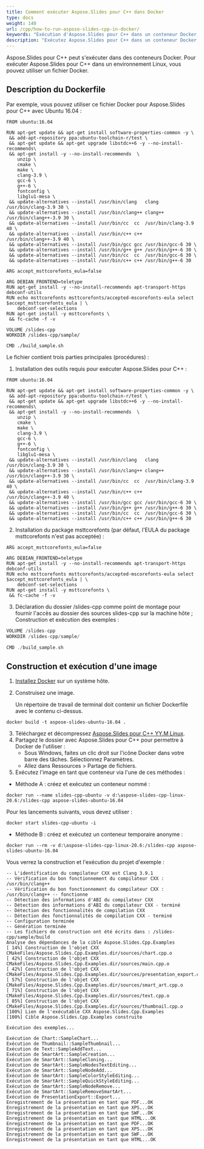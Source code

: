 ```yaml
---
title: Comment exécuter Aspose.Slides pour C++ dans Docker
type: docs
weight: 140
url: /cpp/how-to-run-aspose-slides-cpp-in-docker/
keywords: "Exécution d'Aspose.Slides pour C++ dans un conteneur Docker, Aspose Docker, Aspose.Slides pour C++ dans un Docker"
description: "Exécutez Aspose.Slides pour C++ dans un conteneur Docker pour Linux."
---
```


Aspose.Slides pour C++ peut s'exécuter dans des conteneurs Docker. Pour exécuter Aspose.Slides pour C++ dans un environnement Linux, vous pouvez utiliser un fichier Docker.

## Description du Dockerfile

Par exemple, vous pouvez utiliser ce fichier Docker pour Aspose.Slides pour C++ avec Ubuntu 16.04 :

```
FROM ubuntu:16.04

RUN apt-get update && apt-get install software-properties-common -y \
 && add-apt-repository ppa:ubuntu-toolchain-r/test \
 && apt-get update && apt-get upgrade libstdc++6 -y --no-install-recommends\
 && apt-get install -y --no-install-recommends  \
    unzip \
    cmake \
    make \
    clang-3.9 \
    gcc-6 \
    g++-6 \
    fontconfig \
    libglu1-mesa \ 
 && update-alternatives --install /usr/bin/clang   clang   /usr/bin/clang-3.9 30 \
 && update-alternatives --install /usr/bin/clang++ clang++ /usr/bin/clang++-3.9 30 \
 && update-alternatives --install /usr/bin/cc  cc  /usr/bin/clang-3.9 40 \
 && update-alternatives --install /usr/bin/c++ c++ /usr/bin/clang++-3.9 40 \
 && update-alternatives --install /usr/bin/gcc gcc /usr/bin/gcc-6 30 \
 && update-alternatives --install /usr/bin/g++ g++ /usr/bin/g++-6 30 \
 && update-alternatives --install /usr/bin/cc  cc  /usr/bin/gcc-6 30 \
 && update-alternatives --install /usr/bin/c++ c++ /usr/bin/g++-6 30

ARG accept_msttcorefonts_eula=false

ARG DEBIAN_FRONTEND=teletype
RUN apt-get install -y --no-install-recommends apt-transport-https debconf-utils
RUN echo msttcorefonts msttcorefonts/accepted-mscorefonts-eula select $accept_msttcorefonts_eula | \
    debconf-set-selections
RUN apt-get install -y msttcorefonts \
 && fc-cache -f -v

VOLUME /slides-cpp
WORKDIR /slides-cpp/sample/

CMD ./build_sample.sh
```

Le fichier contient trois parties principales (procédures) :

1. Installation des outils requis pour exécuter Aspose.Slides pour C++ :

```
FROM ubuntu:16.04

RUN apt-get update && apt-get install software-properties-common -y \
 && add-apt-repository ppa:ubuntu-toolchain-r/test \
 && apt-get update && apt-get upgrade libstdc++6 -y --no-install-recommends\
 && apt-get install -y --no-install-recommends  \
    unzip \
    cmake \
    make \
    clang-3.9 \
    gcc-6 \
    g++-6 \
    fontconfig \
    libglu1-mesa \ 
 && update-alternatives --install /usr/bin/clang   clang   /usr/bin/clang-3.9 30 \
 && update-alternatives --install /usr/bin/clang++ clang++ /usr/bin/clang++-3.9 30 \
 && update-alternatives --install /usr/bin/cc  cc  /usr/bin/clang-3.9 40 \
 && update-alternatives --install /usr/bin/c++ c++ /usr/bin/clang++-3.9 40 \
 && update-alternatives --install /usr/bin/gcc gcc /usr/bin/gcc-6 30 \
 && update-alternatives --install /usr/bin/g++ g++ /usr/bin/g++-6 30 \
 && update-alternatives --install /usr/bin/cc  cc  /usr/bin/gcc-6 30 \
 && update-alternatives --install /usr/bin/c++ c++ /usr/bin/g++-6 30
```

2. Installation du package msttcorefonts (par défaut, l'EULA du package msttcorefonts n'est pas acceptée) :

```
ARG accept_msttcorefonts_eula=false

ARG DEBIAN_FRONTEND=teletype
RUN apt-get install -y --no-install-recommends apt-transport-https debconf-utils
RUN echo msttcorefonts msttcorefonts/accepted-mscorefonts-eula select $accept_msttcorefonts_eula | \
    debconf-set-selections
RUN apt-get install -y msttcorefonts \
 && fc-cache -f -v
```

3. Déclaration du dossier /slides-cpp comme point de montage pour fournir l'accès au dossier des sources slides-cpp sur la machine hôte ; Construction et exécution des exemples :

``` cpp
VOLUME /slides-cpp
WORKDIR /slides-cpp/sample/

CMD ./build_sample.sh
```

## Construction et exécution d'une image

1. [Installez Docker](https://docs.docker.com/engine/install/) sur un système hôte.

2. Construisez une image.

   Un répertoire de travail de terminal doit contenir un fichier Dockerfile avec le contenu ci-dessus.

```
docker build -t aspose-slides-ubuntu-16.04 .
```

3. Téléchargez et décompressez [Aspose.Slides pour C++ YY.M Linux](https://downloads.aspose.com/slides/cpp).
4. Partagez le dossier avec Aspose.Slides pour C++ pour permettre à Docker de l'utiliser :
   - Sous Windows, faites un clic droit sur l'icône Docker dans votre barre des tâches. Sélectionnez Paramètres.
   - Allez dans Ressources > Partage de fichiers.
5. Exécutez l'image en tant que conteneur via l'une de ces méthodes :

* Méthode A : créez et exécutez un conteneur nommé :

```
docker run --name slides-cpp-ubuntu -v d:\aspose-slides-cpp-linux-20.6:/slides-cpp aspose-slides-ubuntu-16.04
```

Pour les lancements suivants, vous devez utiliser :

```
docker start slides-cpp-ubuntu -i
```

* Méthode B : créez et exécutez un conteneur temporaire anonyme :

```
docker run --rm -v d:\aspose-slides-cpp-linux-20.6:/slides-cpp aspose-slides-ubuntu-16.04
```

Vous verrez la construction et l'exécution du projet d'exemple :

```
-- L'identification du compilateur CXX est Clang 3.9.1
-- Vérification du bon fonctionnement du compilateur CXX : /usr/bin/clang++
-- Vérification du bon fonctionnement du compilateur CXX : /usr/bin/clang++ -- fonctionne
-- Détection des informations d'ABI du compilateur CXX
-- Détection des informations d'ABI du compilateur CXX - terminé
-- Détection des fonctionnalités de compilation CXX
-- Détection des fonctionnalités de compilation CXX - terminé
-- Configuration terminée
-- Génération terminée
-- Les fichiers de construction ont été écrits dans : /slides-cpp/sample/build
Analyse des dépendances de la cible Aspose.Slides.Cpp.Examples
[ 14%] Construction de l'objet CXX CMakeFiles/Aspose.Slides.Cpp.Examples.dir/sources/chart.cpp.o
[ 42%] Construction de l'objet CXX CMakeFiles/Aspose.Slides.Cpp.Examples.dir/sources/main.cpp.o
[ 42%] Construction de l'objet CXX CMakeFiles/Aspose.Slides.Cpp.Examples.dir/sources/presentation_export.cpp.o
[ 57%] Construction de l'objet CXX CMakeFiles/Aspose.Slides.Cpp.Examples.dir/sources/smart_art.cpp.o
[ 71%] Construction de l'objet CXX CMakeFiles/Aspose.Slides.Cpp.Examples.dir/sources/text.cpp.o
[ 85%] Construction de l'objet CXX CMakeFiles/Aspose.Slides.Cpp.Examples.dir/sources/thumbnail.cpp.o
[100%] Lien de l'exécutable CXX Aspose.Slides.Cpp.Examples
[100%] Cible Aspose.Slides.Cpp.Examples construite

Exécution des exemples...

Exécution de Chart::SampleChart...
Exécution de Thumbnail::SampleThumbnail...
Exécution de Text::SampleAddText...
Exécution de SmartArt::SampleCreation...
Exécution de SmartArt::SampleCloning...
Exécution de SmartArt::SampleNodesTextEditing...
Exécution de SmartArt::SampleNodeAdd...
Exécution de SmartArt::SampleColorStyleEditing...
Exécution de SmartArt::SampleQuickStyleEditing...
Exécution de SmartArt::SampleNodeRemove...
Exécution de SmartArt::SampleRemoveSmartArt...
Exécution de PresentationExport::Export...
Enregistrement de la présentation en tant que PDF...OK
Enregistrement de la présentation en tant que XPS...OK
Enregistrement de la présentation en tant que SWF...OK
Enregistrement de la présentation en tant que HTML...OK
Enregistrement de la présentation en tant que PDF...OK
Enregistrement de la présentation en tant que XPS...OK
Enregistrement de la présentation en tant que SWF...OK
Enregistrement de la présentation en tant que HTML...OK
```